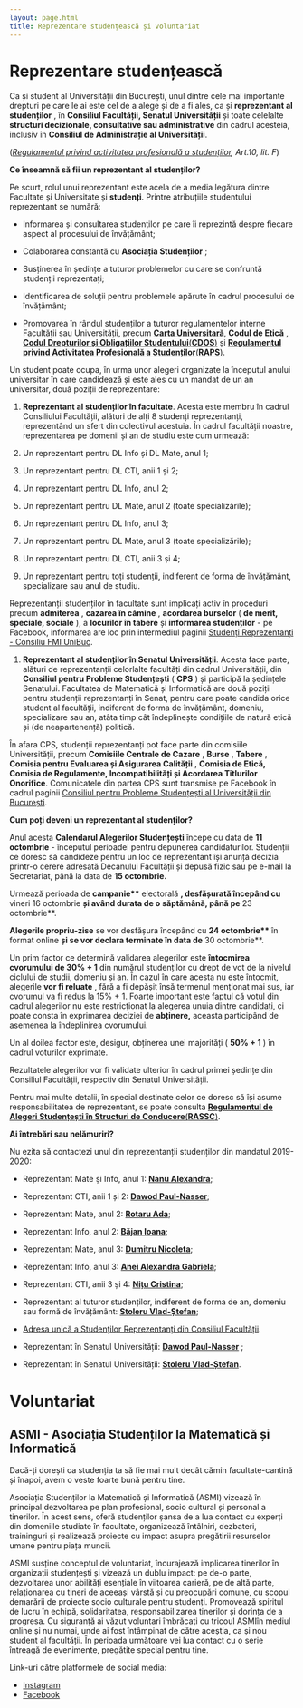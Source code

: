 ```yaml
---
layout: page.html
title: Reprezentare studențească și voluntariat
---
```


# Reprezentare studențească

Ca și student al Universității din București, unul dintre cele mai importante drepturi pe care le ai este cel de a alege și de a fi ales, ca și **reprezentant al studenților** , în **Consiliul Facultății, Senatul Universității** și toate celelalte **structuri decizionale, consultative sau administrative** din cadrul acesteia, inclusiv în **Consiliul de Administrație al Universității**.

([_Regulamentul privind activitatea profesională a studenților_](https://unibuc.ro/wp-content/uploads/2019/10/Regulament-privind-activitatea-profesional%C4%83-a-studentilor-modificat-2019.pdf)_, Art.10, lit. F_)

**Ce înseamnă să fii un reprezentant al studenților?**

Pe scurt, rolul unui reprezentant este acela de a media legătura dintre Facultate și Universitate și **studenți**. Printre atribuțiile studentului reprezentant se numără:

- Informarea și consultarea studenților pe care îi reprezintă despre fiecare aspect al procesului de învățământ;

- Colaborarea constantă cu **Asociația Studenților** ;

- Susținerea în ședințe a tuturor problemelor cu care se confruntă studenții reprezentați;

- Identificarea de soluții pentru problemele apărute în cadrul procesului de învățământ;

- Promovarea în rândul studenților a tuturor regulamentelor interne Facultății sau Universității, precum [**Carta Universitară**](https://www.unibuc.ro/wp-content/uploads/2018/12/CARTA-UB.pdf), **Codul de Etică** , [**Codul Drepturilor și Obligațiilor Studentului**](https://drive.google.com/file/d/0B-WydKlC-sxCblczQUlJQklMMXc/view)[(](https://drive.google.com/file/d/0B-WydKlC-sxCblczQUlJQklMMXc/view)[**CDOS**](https://drive.google.com/file/d/0B-WydKlC-sxCblczQUlJQklMMXc/view)[)](https://drive.google.com/file/d/0B-WydKlC-sxCblczQUlJQklMMXc/view) și [**Regulamentul privind Activitatea Profesională a Studenților**](https://fs.valahia.ro/images/Documente/raps.pdf)[(](https://fs.valahia.ro/images/Documente/raps.pdf)[**RAPS**](https://fs.valahia.ro/images/Documente/raps.pdf)[)](https://fs.valahia.ro/images/Documente/raps.pdf).

Un student poate ocupa, în urma unor alegeri organizate la începutul anului universitar în care candidează și este ales cu un mandat de un an universitar, două poziții de reprezentare:

1. **Reprezentant al studenților în facultate**. Acesta este membru în cadrul Consiliului Facultății, alături de alți 8 studenți reprezentanți, reprezentând un sfert din colectivul acestuia. În cadrul facultății noastre, reprezentarea pe domenii și an de studiu este cum urmează:

1. Un reprezentant pentru DL Info și DL Mate, anul 1;
1. Un reprezentant pentru DL CTI, anii 1 și 2;
1. Un reprezentant pentru DL Info, anul 2;
1. Un reprezentant pentru DL Mate, anul 2 (toate specializările);
1. Un reprezentant pentru DL Info, anul 3;
1. Un reprezentant pentru DL Mate, anul 3 (toate specializările);
1. Un reprezentant pentru DL CTI, anii 3 și 4;
1. Un reprezentant pentru toți studenții, indiferent de forma de învățământ, specializare sau anul de studiu.

Reprezentanții studenților în facultate sunt implicați activ în proceduri precum **admiterea** , **cazarea în cămine** , **acordarea burselor** ( **de merit, speciale, sociale** ), a **locurilor în tabere** și **informarea studenților** - pe Facebook, informarea are loc prin intermediul paginii [Studenți Reprezentanți - Consiliu FMI UniBuc](https://www.facebook.com/consiliuFMI/).

1. **Reprezentant al studenților în Senatul Universității**. Acesta face parte, alături de reprezentanții celorlalte facultăți din cadrul Universității, din **Consiliul pentru Probleme Studențești** ( **CPS** ) și participă la ședințele Senatului. Facultatea de Matematică și Informatică are două poziții pentru studenții reprezentanți în Senat, pentru care poate candida orice student al facultății, indiferent de forma de învățământ, domeniu, specializare sau an, atâta timp cât îndeplinește condițiile de natură etică și (de neapartenență) politică.

În afara CPS, studenții reprezentanți pot face parte din comisiile Universității, precum **Comisiile Centrale de Cazare** , **Burse** , **Tabere** , **Comisia pentru Evaluarea și Asigurarea Calității** , **Comisia de Etică, Comisia de Regulamente, Incompatibilități și Acordarea Titlurilor Onorifice**. Comunicatele din partea CPS sunt transmise pe Facebook în cadrul paginii [Consiliul pentru Probleme Studențești al Universității din București](https://www.facebook.com/CPSUB/).

**Cum poți deveni un reprezentant al studenților?**

Anul acesta **Calendarul Alegerilor Studențești** începe cu data de **11 octombrie** - începutul perioadei pentru depunerea candidaturilor. Studenții ce doresc să candideze pentru un loc de reprezentant își anunță decizia printr-o cerere adresată Decanului Facultății și depusă fizic sau pe e-mail la Secretariat, până la data de **15 octombrie.**

Urmează perioada de **campanie\*\*** electorală **, desfășurată începând cu** vineri 16 octombrie **și având durata de o săptămână, până pe** 23 octombrie\*\*.

**Alegerile propriu-zise** se vor desfășura începând cu **24 octombrie\*\*** în format online **și se vor declara terminate în data de** 30 octombrie\*\*.

Un prim factor ce determină validarea alegerilor este **întocmirea cvorumului de 30% + 1** din numărul studenților cu drept de vot de la nivelul ciclului de studii, domeniu și an. În cazul în care acesta nu este întocmit, alegerile **vor fi reluate** , fără a fi depășit însă termenul menționat mai sus, iar cvorumul va fi redus la 15% + 1. Foarte important este faptul că votul din cadrul alegerilor nu este restricționat la alegerea unuia dintre candidați, ci poate consta în exprimarea deciziei de **abținere,** aceasta participând de asemenea la îndeplinirea cvorumului.

Un al doilea factor este, desigur, obținerea unei majorități ( **50% + 1** ) în cadrul voturilor exprimate.

Rezultatele alegerilor vor fi validate ulterior în cadrul primei ședințe din Consiliul Facultății, respectiv din Senatul Universității.

Pentru mai multe detalii, în special destinate celor ce doresc să își asume responsabilitatea de reprezentant, se poate consulta [**Regulamentul de Alegeri Studențești în Structuri de Conducere**](https://unibuc.ro/wp-content/uploads/2018/12/Regulament-alegere-studenti-in-structurile-de-conducere-ale-UB1.pdf)[(](https://unibuc.ro/wp-content/uploads/2018/12/Regulament-alegere-studenti-in-structurile-de-conducere-ale-UB1.pdf)[**RASSC**](https://unibuc.ro/wp-content/uploads/2018/12/Regulament-alegere-studenti-in-structurile-de-conducere-ale-UB1.pdf)[)](https://unibuc.ro/wp-content/uploads/2018/12/Regulament-alegere-studenti-in-structurile-de-conducere-ale-UB1.pdf).

**Ai întrebări sau nelămuriri?**

Nu ezita să contactezi unul din reprezentanții studenților din mandatul 2019-2020:

- Reprezentant Mate și Info, anul 1: [**Nanu Alexandra**](mailto:alexandra.nanu@my.fmi.unibuc.ro);
- Reprezentant CTI, anii 1 și 2: [**Dawod Paul-Nasser**](mailto:nasserpaul@gmail.com);
- Reprezentant Mate, anul 2: [**Rotaru Ada**](mailto:adarotaru@yahoo.ro);
- Reprezentant Info, anul 2: [**Băjan Ioana**](mailto:bajanioana21@yahoo.com);
- Reprezentant Mate, anul 3: [**Dumitru Nicoleta**](mailto:nicoleta3.nd@gmail.com);
- Reprezentant Info, anul 3: [**Anei Alexandra Gabriela**](mailto:anei.alexandra98@gmail.com);
- Reprezentant CTI, anii 3 și 4: [**Nițu Cristina**](mailto:cristinanitu98@yahoo.ro);
- Reprezentant al tuturor studenților, indiferent de forma de an, domeniu sau formă de învățământ: [**Stoleru Vlad-Ștefan**](mailto:vlad.stoleru@gmail.com);
- [Adresa unică a Studenților Reprezentanți din Consiliul Facultății](mailto:studenti.consiliufmi@gmail.com).

- Reprezentant în Senatul Universității: [**Dawod Paul-Nasser**](mailto:nasserpaul@gmail.com) ;
- Reprezentant în Senatul Universității: [**Stoleru Vlad-Ștefan**](mailto:vlad.stoleru@gmail.com).

# Voluntariat

## ASMI - Asociația Studenților la Matematică și Informatică

Dacă-ți dorești ca studenția ta să fie mai mult decât cămin facultate-cantină și înapoi, avem o veste foarte bună pentru tine.

Asociația Studenților la Matematică și Informatică (ASMI) vizează în principal dezvoltarea pe plan profesional, socio cultural și personal a tinerilor. În acest sens, oferă studenților șansa de a lua contact cu experți din domeniile studiate în facultate, organizează întâlniri, dezbateri, traininguri și realizează proiecte cu impact asupra pregătirii resurselor umane pentru piața muncii.

ASMI susține conceptul de voluntariat, încurajează implicarea tinerilor în organizații studențești și vizează un dublu impact: pe de-o parte, dezvoltarea unor abilități esențiale în viitoarea carieră, pe de altă parte, relaționarea cu tineri de aceeași vârstă și cu preocupări comune, cu scopul demarării de proiecte socio culturale pentru studenți. Promovează spiritul de lucru în echipă, solidaritatea, responsabilizarea tinerilor și dorința de a progresa. Cu siguranță ai văzut voluntari îmbrăcați cu tricoul ASMIîn mediul online și nu numai, unde ai fost întâmpinat de către aceștia, ca și nou student al facultății. În perioada următoare vei lua contact cu o serie întreagă de evenimente, pregătite special pentru tine.

Link-uri către platformele de social media:

- [Instagram](https://www.instagram.com/asmi.ub)
- [Facebook](https://www.facebook.com/asmi.ub)
